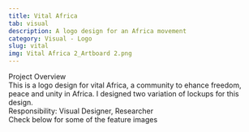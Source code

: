 ```yaml
---
title: Vital Africa
tab: visual
description: A logo design for an Africa movement
category: Visual - Logo
slug: vital
img: Vital Africa 2_Artboard 2.png
---
```


<div class="lg:p-4 pt-4 mb-4 text-pryColor font-bold text-2xl lg:text-4xl">
  Project Overview
</div>

<div class="lg:p-4 mb-4 leading-9">
This is a logo design for vital Africa, a community to ehance freedom, peace and unity in Africa. I designed two variation of lockups for this design.
<div class="pt-4 ">
 <span class = "text-pryColor font-bold"> Responsibility:</span> Visual Designer, Researcher
</div>
</div>

<!--more-->

  <div class="mt-14 pt-4 lg:p-4 mb-4 leading-9">
  Check below for some of the feature images
  </div>

   <div class="mt-14">
    <div><dynamic-image filename="Vital Africa 2_Artboard 3 .png"></dynamic-image> </div>
        <div class ="mt-14"><dynamic-image filename="Vital Africa 2_Artboard 1.png"></dynamic-image> </div>
                <div class ="mt-14"><dynamic-image filename="Vital Africa_Artboard 3.png"></dynamic-image> </div>
                                <div class ="mt-14"><dynamic-image filename="Vital Africa-01.png"></dynamic-image> </div>
  </div>
